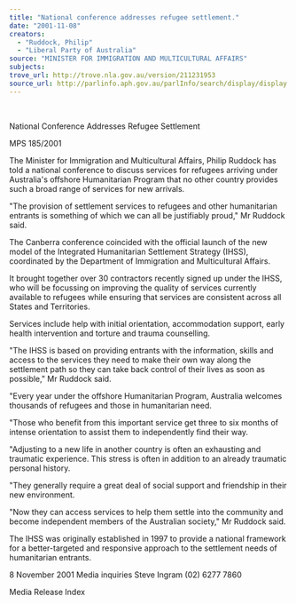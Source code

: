 ```yaml
---
title: "National conference addresses refugee settlement."
date: "2001-11-08"
creators:
  - "Ruddock, Philip"
  - "Liberal Party of Australia"
source: "MINISTER FOR IMMIGRATION AND MULTICULTURAL AFFAIRS"
subjects:
trove_url: http://trove.nla.gov.au/version/211231953
source_url: http://parlinfo.aph.gov.au/parlInfo/search/display/display.w3p;query=Id%3A%22media/pressrel/SCF56%22
---
```


  

 National Conference Addresses Refugee Settlement

 MPS 185/2001

 The Minister for Immigration and Multicultural Affairs, Philip Ruddock has told a national conference to discuss services for refugees arriving under Australia's offshore Humanitarian Program that no other country provides such a broad range of services for new arrivals.

 "The provision of settlement services to refugees and other humanitarian entrants is something of which we can all be justifiably proud," Mr Ruddock said.

 The Canberra conference coincided with the official launch of the new model of the Integrated Humanitarian Settlement Strategy (IHSS), coordinated by the Department of Immigration and Multicultural Affairs.

 It brought together over 30 contractors recently signed up under the IHSS, who will be focussing on improving the quality of services currently available to refugees while ensuring that services are consistent across all States and Territories.

 Services include help with initial orientation, accommodation support, early health intervention and torture and trauma counselling.

 "The IHSS is based on providing entrants with the information, skills and access to the services they need to make their own way along the settlement path so they can take back control of their lives as soon as possible," Mr Ruddock said.

 "Every year under the offshore Humanitarian Program, Australia welcomes thousands of refugees and those in humanitarian need.

 "Those who benefit from this important service get three to six months of intense orientation to assist them to independently find their way.

 "Adjusting to a new life in another country is often an exhausting and traumatic experience. This stress is often in addition to an already traumatic personal history.

 "They generally require a great deal of social support and friendship in their new environment.

 "Now they can access services to help them settle into the community and become independent members of the Australian society," Mr Ruddock said.

 The IHSS was originally established in 1997 to provide a national framework for a better-targeted and responsive approach to the settlement needs of humanitarian entrants.

 8 November 2001 Media inquiries Steve Ingram (02) 6277 7860

 Media Release Index

  


